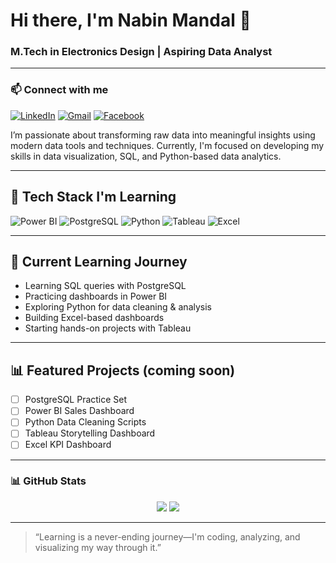 # Hi there, I'm Nabin Mandal 👋
### M.Tech in Electronics Design | Aspiring Data Analyst
-----
### 📫 Connect with me
[![LinkedIn](https://img.shields.io/badge/-LinkedIn-blue?style=flat-square&logo=linkedin&logoColor=white)](https://www.linkedin.com/in/nabin-mandal-b83723310/)
[![Gmail](https://img.shields.io/badge/-Gmail-D14836?style=flat-square&logo=gmail&logoColor=white)](mailto:nabinmandal34@gmail.com)
[![Facebook](https://img.shields.io/badge/-Facebook-1877F2?style=flat-square&logo=facebook&logoColor=white)](https://www.facebook.com/nabin.mandal.14)


I’m passionate about transforming raw data into meaningful insights using modern data tools and techniques. Currently, I'm focused on developing my skills in data visualization, SQL, and Python-based data analytics.

---

## 🚀 Tech Stack I'm Learning
![Power BI](https://img.shields.io/badge/PowerBI-F2C811?style=flat&logo=powerbi&logoColor=black)
![PostgreSQL](https://img.shields.io/badge/PostgreSQL-316192?style=flat&logo=postgresql&logoColor=white)
![Python](https://img.shields.io/badge/Python-3776AB?style=flat&logo=python&logoColor=white)
![Tableau](https://img.shields.io/badge/Tableau-E97627?style=flat&logo=tableau&logoColor=white)
![Excel](https://img.shields.io/badge/Excel-217346?style=flat&logo=microsoft-excel&logoColor=white)

---

## 🌱 Current Learning Journey
- Learning SQL queries with PostgreSQL  
- Practicing dashboards in Power BI  
- Exploring Python for data cleaning & analysis  
- Building Excel-based dashboards  
- Starting hands-on projects with Tableau  

---

## 📊 Featured Projects (coming soon)
- [ ] PostgreSQL Practice Set
- [ ] Power BI Sales Dashboard
- [ ] Python Data Cleaning Scripts
- [ ] Tableau Storytelling Dashboard
- [ ] Excel KPI Dashboard

---
### 📊 GitHub Stats

<p align="center">
  <img src="https://github-readme-stats.vercel.app/api?username=yourusername&show_icons=true&theme=tokyonight" />
  <img src="https://github-readme-stats.vercel.app/api/top-langs/?username=yourusername&layout=compact&theme=tokyonight" />
</p>

---

> “Learning is a never-ending journey—I'm coding, analyzing, and visualizing my way through it.”
